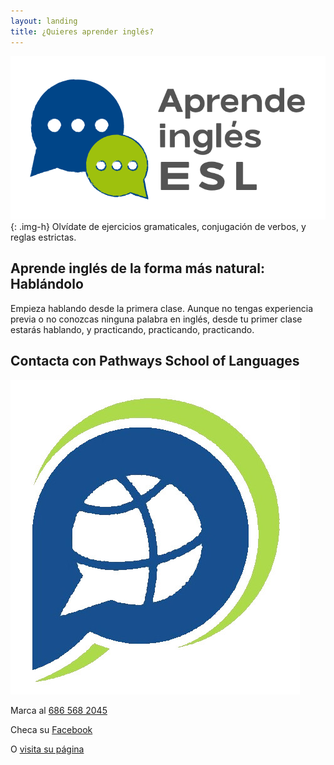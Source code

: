 ```yaml
---
layout: landing
title: ¿Quieres aprender inglés?
---
```


![](/assets/img/logo-h.png){: .img-h}
Olvídate de ejercicios gramaticales, conjugación de verbos, y reglas estrictas.

## Aprende inglés de la forma más natural: Hablándolo

Empieza hablando desde la primera clase. Aunque no tengas experiencia previa o no conozcas ninguna palabra en inglés, desde tu primer clase estarás hablando, y practicando, practicando, practicando.

## Contacta con Pathways School of Languages

![](/assets/img/icono-pathways.jpg)

<p><i class="fas fa-phone-square" aria-hidden="true"></i> Marca al <a style="text-decoration:underline;" href="tel:+526865682045">686 568 2045</a></p><p><i class="fas fa-thumbs-up" aria-hidden="true"></i> Checa su <a style="text-decoration:underline;" href="https://www.facebook.com/EscuelaPathways/">Facebook</a></p><p><i class="fas fa-globe" aria-hidden="true"></i> O <a style="text-decoration:underline;" href="http://escuelapathways.com/">visita su página</a></p>